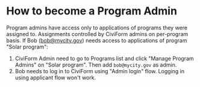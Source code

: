 # How to become a Program Admin

Program admins have access only to applications of programs they were assigned to. Assignments controlled by CiviForm admins on per-program basis. If Bob (bob@mycity.gov) needs access to applications of program "Solar program":

1. CiviForm Admin need to go to Programs list and click "Manage Program Admins" on "Solar program". Then add `bob@mycity.gov` as admin.
2. Bob needs to log in to CiviForm using "Admin login" flow. Logging in using applicant flow won't work.